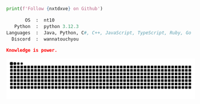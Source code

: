 ```python
print(f'Follow {nxtdxve} on Github')
```

```python
       OS  :  nt10
   Python  :  python 3.12.3
Languages  :  Java, Python, C#, C++, JavaScript, TypeScript, Ruby, Go
  Discord  :  wannatouchyou
```

```json
Knowledge is power.
```

<div align="center">
    <a href="https://bit.ly/3Itby9U" target="_blank">
        <picture>
            <source srcset="https://github.com/nxtdxve/nxtdxve/blob/output/github-snake-dark.svg" media="(prefers-color-scheme: dark)">
            <img src="https://github.com/nxtdxve/nxtdxve/blob/output/github-snake.svg" alt="snake">
        </picture>
    </a>
</div>


